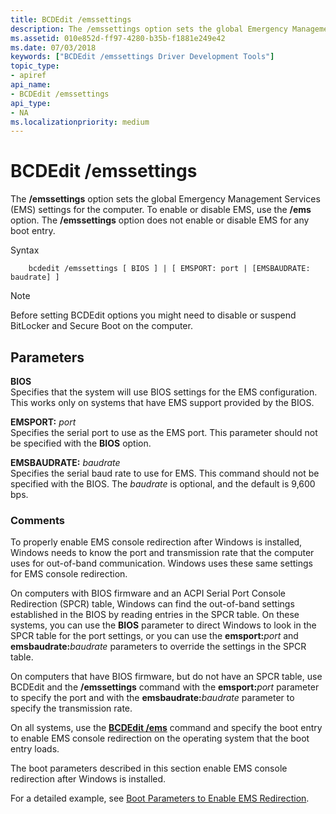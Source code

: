 ```yaml
---
title: BCDEdit /emssettings
description: The /emssettings option sets the global Emergency Management Services (EMS) settings for the computer. To enable or disable EMS, use the /ems option. The /emssettings option does not enable or disable EMS for any boot entry.
ms.assetid: 010e852d-ff97-4280-b35b-f1881e249e42
ms.date: 07/03/2018
keywords: ["BCDEdit /emssettings Driver Development Tools"]
topic_type:
- apiref
api_name:
- BCDEdit /emssettings
api_type:
- NA
ms.localizationpriority: medium
---
```


# BCDEdit /emssettings


The **/emssettings** option sets the global Emergency Management Services (EMS) settings for the computer. To enable or disable EMS, use the **/ems** option. The **/emssettings** option does not enable or disable EMS for any boot entry.

Syntax 

```
    bcdedit /emssettings [ BIOS ] | [ EMSPORT: port | [EMSBAUDRATE: baudrate] ] 
```

> [!NOTE]
> Before setting BCDEdit options you might need to disable or suspend BitLocker and Secure Boot on the computer.

Parameters
----------

**BIOS**   
Specifies that the system will use BIOS settings for the EMS configuration. This works only on systems that have EMS support provided by the BIOS.

**EMSPORT:** *port*   
Specifies the serial port to use as the EMS port. This parameter should not be specified with the **BIOS** option.

**EMSBAUDRATE:** *baudrate*   
Specifies the serial baud rate to use for EMS. This command should not be specified with the BIOS. The *baudrate* is optional, and the default is 9,600 bps.

### Comments

To properly enable EMS console redirection after Windows is installed, Windows needs to know the port and transmission rate that the computer uses for out-of-band communication. Windows uses these same settings for EMS console redirection.

On computers with BIOS firmware and an ACPI Serial Port Console Redirection (SPCR) table, Windows can find the out-of-band settings established in the BIOS by reading entries in the SPCR table. On these systems, you can use the **BIOS** parameter to direct Windows to look in the SPCR table for the port settings, or you can use the **emsport:**<em>port</em> and **emsbaudrate:**<em>baudrate</em> parameters to override the settings in the SPCR table.

On computers that have BIOS firmware, but do not have an SPCR table, use BCDEdit and the **/emssettings** command with the **emsport:**<em>port</em> parameter to specify the port and with the **emsbaudrate:**<em>baudrate</em> parameter to specify the transmission rate.

On all systems, use the [**BCDEdit /ems**](bcdedit--ems.md) command and specify the boot entry to enable EMS console redirection on the operating system that the boot entry loads.

The boot parameters described in this section enable EMS console redirection after Windows is installed. 

For a detailed example, see [Boot Parameters to Enable EMS Redirection](./boot-parameters-to-enable-ems-redirection.md).

 

